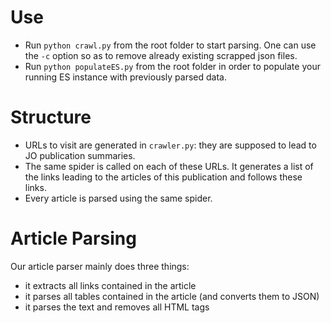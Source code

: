 # Use
* Run `python crawl.py` from the root folder to start parsing.
One can use the `-c` option so as to remove already existing scrapped json files.
* Run `python populateES.py` from the root folder in order to populate your running ES instance with previously parsed data.

# Structure
* URLs to visit are generated in `crawler.py`: they are supposed to lead to JO publication summaries.
* The same spider is called on each of these URLs. It generates a list of the links leading to the articles of this publication and follows these links.
* Every article is parsed using the same spider.

# Article Parsing
Our article parser mainly does three things:
* it extracts all links contained in the article
* it parses all tables contained in the article (and converts them to JSON)
* it parses the text and removes all HTML tags
